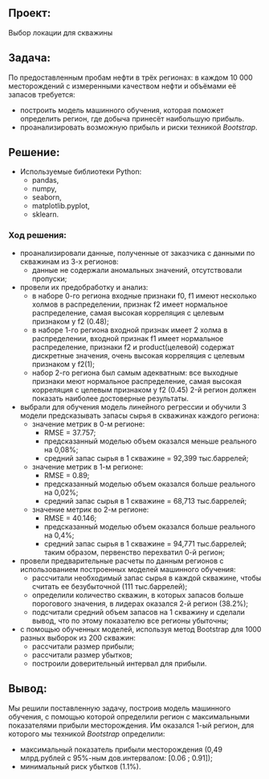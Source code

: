 ## Проект:

Выбор локации для скважины

## Задача:

По предоставленным пробам нефти в трёх регионах: в каждом 10 000 месторождений с измеренными качеством нефти и объёмами её запасов требуется:
- построить модель машинного обучения, которая поможет определить регион, где добыча принесёт наибольшую прибыль.
- проанализировать возможную прибыль и риски техникой *Bootstrap*.

## Решение:
- Используемые библиотеки Python:
  - pandas,
  - numpy,
  - seaborn,
  - matplotlib.pyplot,
  - sklearn.

### Ход решения:

- проанализировали данные, полученные от заказчика с данными по скважинам из 3-х регионов:
    - данные не содержали аномальных значений, отсутствовали пропуски;
- провели их предобработку и анализ:
    - в наборе 0-го региона входные признаки f0, f1 имеют несколько холмов в распределении,
      признак f2 имеет нормальное распределение, самая высокая корреляция с целевым признаком у f2 (0.48);  
    - в наборе 1-го региона входной признак имеет 2 холма в распределении, входной признак f1 имеет нормальное распределение,
      признаки f2 и product(целевой) содержат дискретные значения, очень высокая корреляция с целевым признаком у f2(1);
    - набор 2-го региона был самым адекватным: все выходные признаки меют нормальное распределение, самая высокая корреляция
      с целевым признаком у f2 (0.45)
    2-й регион должен показать наиболее достоверные результаты.
- выбрали для обучения модель линейного регрессии и обучили 3 модели предсказывать запасы сырья в скважинах каждого региона:
    - значение метрик в 0-м регионе:
        - RMSE = 37.757;
        - предсказанный моделью объем оказался меньше реального на 0,08%;
        - средний запас сырья в 1 скважине = 92,399 тыс.баррелей;
    - значение метрик в 1-м регионе:
        - RMSE = 0.89;
        - предсказанный моделью объем оказался больше реального на 0,02%;
        - средний запас сырья в 1 скважине = 68,713 тыс.баррелей;
    - значение метрик во 2-м регионе:
        - RMSE = 40.146;
        - предсказанный моделью объем оказался больше реального на 0,4%;
        - средний запас сырья в 1 скважине = 94,771 тыс.баррелей;     
    таким образом, первенство перехватил 0-й регион;
- провели предварительные расчеты по данным регионов с использованием построенных моделей машинного обучения:
    - рассчитали необходимый запас сырья в каждой скважине, чтобы считать ее безубыточной (111 тыс.баррелей);
    - определили количество скважин, в которых запасов больше порогового значения, в лидерах оказался 2-й регион (38.2%);
    - подсчитали средний объем запасов на 1 скважину и сделали вывод, что по этому показателю все регионы убыточны;    
- с помощью обученных моделей, используя метод Bootstrap для 1000 разных выборок из 200 скважин:
    - рассчитали размер прибыли;
    - рассчитали размер убытков;
    - построили доверительный интервал для прибыли.

## Вывод:

Мы решили поставленную задачу, построив модель машинного обучения, с помощью которой определили регион с максимальными показателями прибыли месторождения.
Им оказался 1-ый регион, для которого мы техникой *Bootstrap* определили:     
  - максимальный показатель прибыли месторождения (0,49 млрд.рублей с 95%-ным дов.интервалом: [0.06 ; 0.91]);
  - минимальный риск убытков (1.1%).
